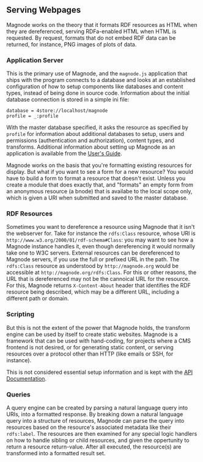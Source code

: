 ## Serving Webpages

Magnode works on the theory that it formats RDF resources as HTML when they are dereferenced, serving RDFa-enabled HTML when HTML is requested. By request, formats that do not embed RDF data can be returned, for instance, PNG images of plots of data.

### Application Server
This is the primary use of Magnode, and the `magnode.js` application that ships with the program connects to a database and looks at an established configuration of how to setup components like databases and content types, instead of being done in source code. Information about the initial database connection is stored in a simple ini file:

	database = 4store://localhost/magnode
	profile = _:profile

With the master database specified, it asks the resource as specified by `profile` for information about additional databases to setup, users and permissions (authentication and authorization), content types, and transforms. Additional information about setting up Magnode as an application is available from the [User's Guide](#user.setup).

Magnode works on the basis that you're formatting existing resources for display. But what if you want to see a form for a new resource? You would have to build a form to format a resource that doesn't exist. Unless you create a module that does exactly that, and "formats" an empty form from an anonymous resource (a bnode) that is availabe to the local scope only, which is given a URI when submitted and saved to the master database.

### RDF Resources
Sometimes you want to dereference a resource using Magnode that it isn't the webserver for. Take for instance the `rdfs:Class` resource, whose URI is `http://www.w3.org/2000/01/rdf-schema#Class`: you may want to see how a Magnode instance handles it, even though dereferencing it would normally take one to W3C servers. External resources can be dereferenced to Magnode servers, if you use the full or prefixed URL in the path. The `rdfs:Class` resource as understood by `http://magnode.org` would be accessible at `http://magnode.org/rdfs:Class`. For this or other reasons, the URL that is dereferenced may not be the cannoical URL for the resource. For this, Magnode returns `X-Content-About` header that identifies the RDF resource being described, which may be a different URL, including a different path or domain.

### Scripting
But this is not the extent of the power that Magnode holds, the transform engine can be used by itself to create static websites. Magnode is a framework that can be used with hand-coding, for projects where a CMS frontend is not desired, or for generating static content, or serving resources over a protocol other than HTTP (like emails or SSH, for instance).

This is not considered essential setup information and is kept with the [API Documentation](#api).

### Queries
A query engine can be created by parsing a natural language query into URIs, into a formatted response. By breaking down a natural language query into a structure of resources, Magnode can parse the query into resources based on the resource's associated metadata like their `rdfs:label`. The resources are then examined for any special logic handlers on how to handle sibling or child resources, and given the oppertunity to return a resource return-value. After all executed, the resource(s) are transformed into a formatted result set.

